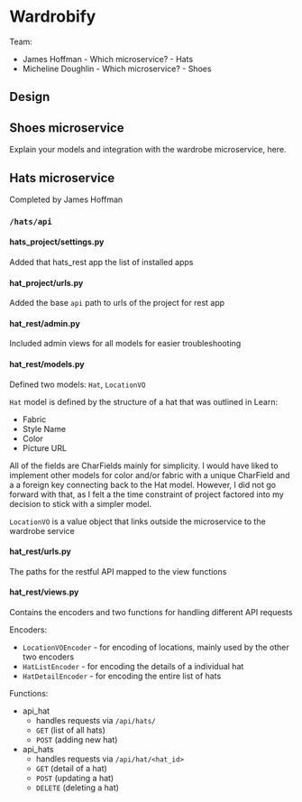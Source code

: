 # Wardrobify

Team:

* James Hoffman - Which microservice? - Hats
* Micheline Doughlin - Which microservice? - Shoes

## Design

## Shoes microservice

Explain your models and integration with the wardrobe
microservice, here.

## Hats microservice
Completed by James Hoffman

### `/hats/api`
#### hats_project/settings.py
Added that hats_rest app the list of installed apps

#### hat_project/urls.py
Added the base `api` path to urls of the project for rest app

#### hat_rest/admin.py
Included admin views for all models for easier troubleshooting

#### hat_rest/models.py
Defined two models: `Hat`, `LocationVO`

`Hat` model is defined by the structure of a hat that was outlined in Learn:
* Fabric
* Style Name
* Color
* Picture URL

All of the fields are CharFields mainly for simplicity. I would have liked to implement other models for color and/or fabric with a unique CharField and a a foreign key connecting back to the Hat model. However, I did not go forward with that, as I felt a the time constraint of project factored into my decision to stick with a simpler model.

`LocationVO` is a value object that links outside the microservice to the wardrobe service

#### hat_rest/urls.py
The paths for the restful API mapped to the view functions

#### hat_rest/views.py
Contains the encoders and two functions for handling different API requests

Encoders:
* `LocationVOEncoder` - for encoding of locations, mainly used by the other two encoders
* `HatListEncoder` - for encoding the details of a individual hat
* `HatDetailEncoder` - for encoding the entire list of hats

Functions:
* api_hat
    * handles requests via `/api/hats/`
    * `GET` (list of all hats)
    * `POST` (adding new hat)
* api_hats
    * handles requests via `/api/hat/<hat_id>`
    * `GET` (detail of a hat)
    * `POST` (updating a hat)
    * `DELETE` (deleting a hat)
